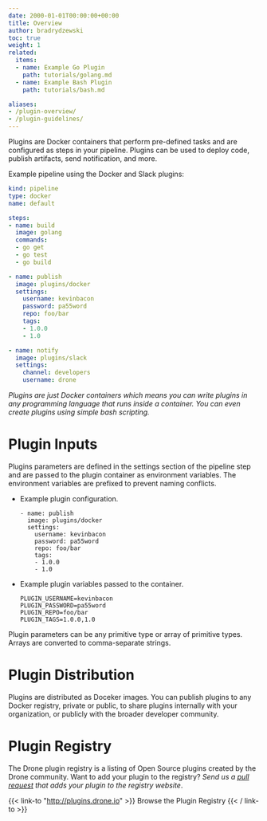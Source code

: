 ```yaml
---
date: 2000-01-01T00:00:00+00:00
title: Overview
author: bradrydzewski
toc: true
weight: 1
related:
  items:
  - name: Example Go Plugin
    path: tutorials/golang.md
  - name: Example Bash Plugin
    path: tutorials/bash.md

aliases:
- /plugin-overview/
- /plugin-guidelines/
---
```


Plugins are Docker containers that perform pre-defined tasks and are configured as steps in your pipeline. Plugins can be used to deploy code, publish artifacts, send notification, and more.

Example pipeline using the Docker and Slack plugins:

```yaml  {linenos=table}
kind: pipeline
type: docker
name: default

steps:
- name: build
  image: golang
  commands:
  - go get
  - go test
  - go build

- name: publish
  image: plugins/docker
  settings:
    username: kevinbacon
    password: pa55word
    repo: foo/bar
    tags:
    - 1.0.0
    - 1.0

- name: notify
  image: plugins/slack
  settings:
    channel: developers
    username: drone
```

_Plugins are just Docker containers which means you can write plugins in any programming language that runs inside a container. You can even create plugins using simple bash scripting._

# Plugin Inputs

Plugins parameters are defined in the settings section of the pipeline step and are passed to the plugin container as environment variables. The environment variables are prefixed to prevent naming conflicts.

* Example plugin configuration.
   ```
   - name: publish
     image: plugins/docker
     settings:
       username: kevinbacon
       password: pa55word
       repo: foo/bar
       tags:
       - 1.0.0
       - 1.0
   ```

* Example plugin variables passed to the container.
  ```
  PLUGIN_USERNAME=kevinbacon
  PLUGIN_PASSWORD=pa55word
  PLUGIN_REPO=foo/bar
  PLUGIN_TAGS=1.0.0,1.0
  ```

Plugin parameters can be any primitive type or array of primitive types. Arrays are converted to comma-separate strings.


# Plugin Distribution

Plugins are distributed as Doceker images. You can publish plugins to any Docker registry, private or public, to share plugins internally with your organization, or publicly with the broader developer community.

# Plugin Registry

The Drone plugin registry is a listing of Open Source plugins created by the Drone community. Want to add your plugin to the registry? _Send us a [pull request](https://github.com/drone/drone-plugin-index) that adds your plugin to the registry website_.

{{< link-to "http://plugins.drone.io" >}}
Browse the Plugin Registry
{{< / link-to >}}

<!-- # Common Questions

## Which plugin should I choose when multiple options exist?

You may encounter plugins in the registry that overlap in functionality (e.g. multiple kubernetes plugins). This is conceptually no different than searching for a packages on npm, and finding multiple npm packages that overlap in functionality. Here are some things to consider when choosing a plugin:

- Which plugins are the most widely used?
- Which plugins are the most actively developed?
- Number of starts, forks, contributors, downloads?
- Are there major open issues? major bugs? -->
